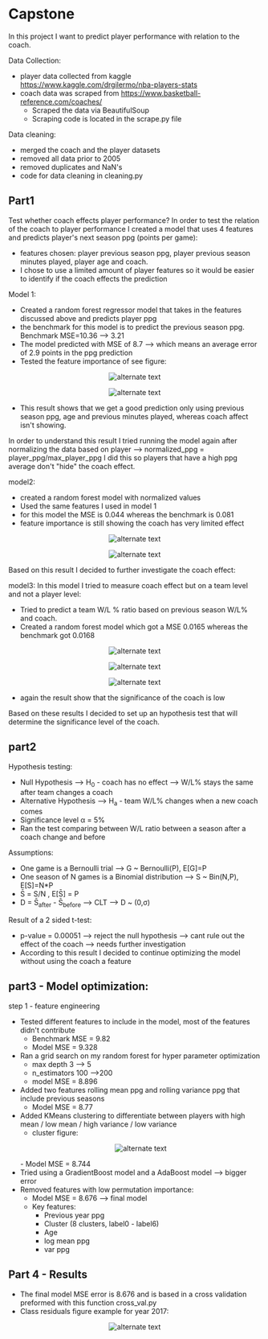 # Capstone
In this project I want to predict player performance with relation to the coach.

Data Collection:
- player data collected from kaggle https://www.kaggle.com/drgilermo/nba-players-stats
- coach data was scraped from https://www.basketball-reference.com/coaches/
    - Scraped the data via BeautifulSoup
    - Scraping code is located in the scrape.py file

Data cleaning:
- merged the coach and the player datasets
- removed all data prior to 2005
- removed duplicates and NaN's
- code for data cleaning in cleaning.py

## Part1
Test whether coach effects player performance?
In order to test the relation of the coach to player performance I created a model that uses 4 features and
predicts player's next season ppg (points per game):
- features chosen: player previous season ppg, player previous season minutes played, player age and coach.
- I chose to use a limited amount of player features so it would be easier to identify if the coach effects the prediction

Model 1:
- Created a random forest regressor model that takes in the features discussed above and predicts player ppg
- the benchmark for this model is to predict the previous season ppg. Benchmark MSE=10.36 --> 3.21
- The model predicted with MSE of 8.7 --> which means an average error of 2.9 points in the ppg prediction
- Tested the feature importance of see figure:
<p align="center">
    <img src="plots/model1_FI.png" alt="alternate text">
 </p>
<!-- ![Model1 feature importances](plots/model1_FI.png) -->
<p align="center">
    <img src="plots/model1_resids.png" alt="alternate text">
 </p>
<!-- ![Model1 residuals](plots/model1_resids.png) -->


- This result shows that we get a good prediction only using previous season ppg, age and previous minutes played, whereas
    coach affect isn't showing.

In order to understand this result I tried running the model again after normalizing the data based on player -->
normalized_ppg = player_ppg/max_player_ppg
I did this so players that have a high ppg average don't "hide" the coach effect.

model2:
- created a random forest model with normalized values
- Used the same features I used in model 1
- for this model the MSE is 0.044 whereas the benchmark is 0.081
- feature importance is still showing the coach has very limited effect

<p align="center">
    <img src="plots/model2_FI.png" alt="alternate text">
 </p>

 <p align="center">
     <img src="plots/model2_resids.png" alt="alternate text">
  </p>

 Based on this result I decided to further investigate the coach effect:

 model3:
 In this model I tried to measure coach effect but on a team level and not a player level:
 - Tried to predict a team W/L % ratio based on previous season W/L% and coach.
 - Created a random forest model which got a MSE 0.0165 whereas the benchmark got 0.0168

 <p align="center">
     <img src="plots/model3_FI.png" alt="alternate text">
 </p>
 <p align="center">
      <img src="plots/model3_resids.png" alt="alternate text">
 </p>

 <p align="center">
       <img src="plots/model3_bar.png" alt="alternate text">
 </p>

 - again the result show that the significance of the coach is low

 Based on these results I decided to set up an hypothesis test that will determine the significance level of the coach.

## part2
Hypothesis testing:
- Null Hypothesis --> H<sub>0</sub> - coach has no effect --> W/L% stays the same after team changes a coach
- Alternative Hypothesis --> H<sub>a</sub> - team W/L% changes when a new coach comes
- Significance level &#x3B1; = 5%
- Ran the test comparing between W/L ratio between a season after a coach change and before

Assumptions:
- One game is a Bernoulli trial --> G ~ Bernoulli(P), E[G]=P
- One season of N games is a Binomial distribution --> S ~ Bin(N,P), E[S]=N*P
- S&#772; = S/N , E[S&#772;] = P
- D = S&#772;<sub>after</sub> - S&#772;<sub>before</sub> --> CLT --> D ~ (0,&#x3C3;)

Result of a 2 sided t-test:
- p-value = 0.00051 --> reject the null hypothesis --> cant rule out the effect of the coach --> needs further investigation
- According to this result I decided to continue optimizing the model without using the coach a feature

## part3 - Model optimization:
step 1 - feature engineering
- Tested different features to include in the model, most of the features didn't contribute
    - Benchmark MSE = 9.82
    - Model MSE = 9.328
- Ran a grid search on my random forest for hyper parameter optimization
    - max depth 3 --> 5
    - n_estimators 100 -->200
    - model MSE = 8.896
- Added two features rolling mean ppg and rolling variance ppg that include previous seasons
    - Model MSE = 8.77
- Added KMeans clustering to differentiate between players with high mean / low mean / high variance / low variance
    - cluster figure:
    <p align="center">
        <img src="plots/KMeans_minibatch.png" alt="alternate text">
     </p>
    - Model MSE = 8.744
- Tried using a GradientBoost model and a AdaBoost model --> bigger error
- Removed features with low permutation importance:
    - Model MSE = 8.676 --> final model
    - Key features:
        - Previous year ppg
        - Cluster (8 clusters, label0 - label6)
        - Age
        - log mean ppg
        - var ppg

## Part 4 - Results
- The final model MSE error is 8.676 and is based in a cross validation preformed with this function cross_val.py
- Class residuals figure example for year 2017:
<p align="center">
    <img src="plots/Final_model_resids" alt="alternate text">
 </p>
